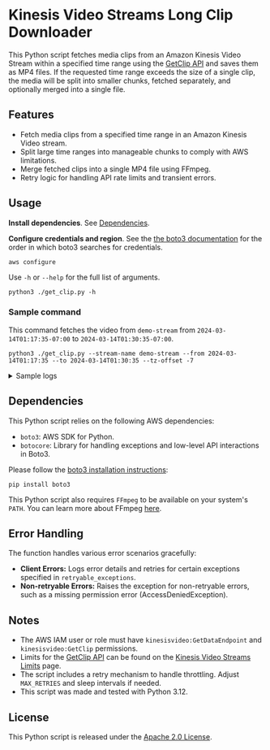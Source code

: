 # Kinesis Video Streams Long Clip Downloader

This Python script fetches media clips from an Amazon Kinesis Video Stream within a specified time range using the [GetClip API](https://docs.aws.amazon.com/kinesisvideostreams/latest/dg/API_reader_GetClip.html) and saves them as MP4 files. If the requested time range exceeds the size of a single clip, the media will be split into smaller chunks, fetched separately, and optionally merged into a single file.

## Features

- Fetch media clips from a specified time range in an Amazon Kinesis Video stream.
- Split large time ranges into manageable chunks to comply with AWS limitations.
- Merge fetched clips into a single MP4 file using FFmpeg.
- Retry logic for handling API rate limits and transient errors.

## Usage

**Install dependencies**. See [Dependencies](#dependencies).

**Configure credentials and region**. See the [the boto3 documentation](https://boto3.amazonaws.com/v1/documentation/api/latest/guide/credentials.html#configuring-credentials) for the order in which boto3 searches for credentials.
```shell
aws configure
```

Use `-h` or `--help` for the full list of arguments.
```shell
python3 ./get_clip.py -h
```

### Sample command

This command fetches the video from `demo-stream` from `2024-03-14T01:17:35-07:00` to `2024-03-14T01:30:35-07:00`.
```shell
python3 ./get_clip.py --stream-name demo-stream --from 2024-03-14T01:17:35 --to 2024-03-14T01:30:35 --tz-offset -7
```

<details><summary>Sample logs</summary>

#### Default chunk size

```shell
python3 ./get_clip.py --stream-name demo-stream --from 2024-03-14T01:17:35 --to 2024-03-14T01:30:35 --tz-offset -7
```
```text
Fetching 2024-03-14 01:17:35-07:00 to 2024-03-14 01:20:35-07:00 for demo-stream.
Received 40.84 MB from Kinesis Video Streams
Fetching 2024-03-14 01:20:35-07:00 to 2024-03-14 01:23:35-07:00 for demo-stream.
Received 17.47 MB from Kinesis Video Streams
Fetching 2024-03-14 01:23:35-07:00 to 2024-03-14 01:26:35-07:00 for demo-stream.
Received 2.53 MB from Kinesis Video Streams
Fetching 2024-03-14 01:26:35-07:00 to 2024-03-14 01:29:35-07:00 for demo-stream.
Received 7.52 MB from Kinesis Video Streams
Fetching 2024-03-14 01:29:35-07:00 to 2024-03-14 01:30:35-07:00 for demo-stream.
Received 45.21 MB from Kinesis Video Streams
Merging 5 files!
ffmpeg version 6.1.1 Copyright (c) 2000-2023 the FFmpeg developers
  built with Apple clang version 15.0.0 (clang-1500.1.0.2.5)
  configuration: --prefix=/opt/homebrew/Cellar/ffmpeg/6.1.1_3 --enable-shared --enable-pthreads --enable-version3 --cc=clang --host-cflags= --host-ldflags='-Wl,-ld_classic' --enable-ffplay --enable-gnutls --enable-gpl --enable-libaom --enable-libaribb24 --enable-libbluray --enable-libdav1d --enable-libharfbuzz --enable-libjxl --enable-libmp3lame --enable-libopus --enable-librav1e --enable-librist --enable-librubberband --enable-libsnappy --enable-libsrt --enable-libssh --enable-libsvtav1 --enable-libtesseract --enable-libtheora --enable-libvidstab --enable-libvmaf --enable-libvorbis --enable-libvpx --enable-libwebp --enable-libx264 --enable-libx265 --enable-libxml2 --enable-libxvid --enable-lzma --enable-libfontconfig --enable-libfreetype --enable-frei0r --enable-libass --enable-libopencore-amrnb --enable-libopencore-amrwb --enable-libopenjpeg --enable-libopenvino --enable-libspeex --enable-libsoxr --enable-libzmq --enable-libzimg --disable-libjack --disable-indev=jack --enable-videotoolbox --enable-audiotoolbox --enable-neon
  libavutil      58. 29.100 / 58. 29.100
  libavcodec     60. 31.102 / 60. 31.102
  libavformat    60. 16.100 / 60. 16.100
  libavdevice    60.  3.100 / 60.  3.100
  libavfilter     9. 12.100 /  9. 12.100
  libswscale      7.  5.100 /  7.  5.100
  libswresample   4. 12.100 /  4. 12.100
  libpostproc    57.  3.100 / 57.  3.100
[mov,mp4,m4a,3gp,3g2,mj2 @ 0x13f704a20] Auto-inserting h264_mp4toannexb bitstream filter
Input #0, concat, from 'input_files_list.txt':
  Duration: N/A, start: 0.000000, bitrate: 1810 kb/s
  Stream #0:0(eng): Video: h264 (High 4:4:4 Predictive) (avc1 / 0x31637661), yuv444p10le(tv, smpte170m, progressive), 640x480 [SAR 1:1 DAR 4:3], 1810 kb/s, 9.98 fps, 120 tbr, 1k tbn
    Metadata:
      creation_time   : 2024-03-15T07:12:13.000000Z
      handler_name    : USP Video Handler
      vendor_id       : [0][0][0][0]
Output #0, mp4, to 'demo-stream-2024-03-14 01:17:35-07:00-2024-03-14 01:30:35-07:00.mp4':
  Metadata:
    encoder         : Lavf60.16.100
  Stream #0:0(eng): Video: h264 (High 4:4:4 Predictive) (avc1 / 0x31637661), yuv444p10le(tv, smpte170m, progressive), 640x480 [SAR 1:1 DAR 4:3], q=2-31, 1810 kb/s, 9.98 fps, 120 tbr, 16k tbn
    Metadata:
      creation_time   : 2024-03-15T07:12:13.000000Z
      handler_name    : USP Video Handler
      vendor_id       : [0][0][0][0]
Stream mapping:
  Stream #0:0 -> #0:0 (copy)
Press [q] to stop, [?] for help
[mov,mp4,m4a,3gp,3g2,mj2 @ 0x13f6068c0] Auto-inserting h264_mp4toannexb bitstream filter
[mov,mp4,m4a,3gp,3g2,mj2 @ 0x12f604260] Auto-inserting h264_mp4toannexb bitstream filter
[mov,mp4,m4a,3gp,3g2,mj2 @ 0x13f7048c0] Auto-inserting h264_mp4toannexb bitstream filter
[mov,mp4,m4a,3gp,3g2,mj2 @ 0x105104080] Auto-inserting h264_mp4toannexb bitstream filter
[out#0/mp4 @ 0x6000027a8480] video:110851kB audio:0kB subtitle:0kB other streams:0kB global headers:0kB muxing overhead: 0.029151%
size=  110883kB time=00:08:21.38 bitrate=1811.7kbits/s speed=3.81e+03x    
Finished merging 5 files!
```

#### Smaller chunk size

```shell
python3 ./get_clip.py --stream-name demo-stream --from 2024-03-14T01:17:35 --to 2024-03-14T01:30:35 --tz-offset -7 --chunk-size-minutes 1
```
```text
python3 ./get_clip.py --stream-name YourStreamName2 --from 2024-03-14T01:17:35 --to 2024-03-14T01:30:35 --tz-offset -7 --chunk-size-minutes 1
Fetching 2024-03-14 01:17:35-07:00 to 2024-03-14 01:18:35-07:00 for demo-stream.
Received 13.60 MB from Kinesis Video Streams
Fetching 2024-03-14 01:18:35-07:00 to 2024-03-14 01:19:35-07:00 for demo-stream.
Received 13.61 MB from Kinesis Video Streams
Fetching 2024-03-14 01:19:35-07:00 to 2024-03-14 01:20:35-07:00 for demo-stream.
Received 13.63 MB from Kinesis Video Streams
Fetching 2024-03-14 01:20:35-07:00 to 2024-03-14 01:21:35-07:00 for demo-stream.
Received 13.61 MB from Kinesis Video Streams
Fetching 2024-03-14 01:21:35-07:00 to 2024-03-14 01:22:35-07:00 for demo-stream.
Received 3.86 MB from Kinesis Video Streams
Fetching 2024-03-14 01:22:35-07:00 to 2024-03-14 01:23:35-07:00 for demo-stream.
Error Code: ResourceNotFoundException
Error Message: No fragments found in the stream for the clip request.
Request ID: a49b5a22-0e2a-4149-9ca9-a726f9efe3de
Http status code: 404
No media found between 2024-03-14 01:22:35-07:00 to 2024-03-14 01:23:35-07:00
Fetching 2024-03-14 01:23:35-07:00 to 2024-03-14 01:24:35-07:00 for demo-stream.
Error Code: ResourceNotFoundException
Error Message: No fragments found in the stream for the clip request.
Request ID: 969cb898-dae1-4dcf-a5de-05052688ea44
Http status code: 404
No media found between 2024-03-14 01:23:35-07:00 to 2024-03-14 01:24:35-07:00
Fetching 2024-03-14 01:24:35-07:00 to 2024-03-14 01:25:35-07:00 for demo-stream.
Error Code: ResourceNotFoundException
Error Message: No fragments found in the stream for the clip request.
Request ID: 0bfbcc57-6cb5-4b1d-a1e1-0ff4e794a0e4
Http status code: 404
No media found between 2024-03-14 01:24:35-07:00 to 2024-03-14 01:25:35-07:00
Fetching 2024-03-14 01:25:35-07:00 to 2024-03-14 01:26:35-07:00 for demo-stream.
Received 2.53 MB from Kinesis Video Streams
Fetching 2024-03-14 01:26:35-07:00 to 2024-03-14 01:27:35-07:00 for demo-stream.
Error Code: ResourceNotFoundException
Error Message: No fragments found in the stream for the clip request.
Request ID: a7b1dcb6-7787-4a73-875f-edb7c111f433
Http status code: 404
No media found between 2024-03-14 01:26:35-07:00 to 2024-03-14 01:27:35-07:00
Fetching 2024-03-14 01:27:35-07:00 to 2024-03-14 01:28:35-07:00 for demo-stream.
Received 4.79 MB from Kinesis Video Streams
Fetching 2024-03-14 01:28:35-07:00 to 2024-03-14 01:29:35-07:00 for demo-stream.
Received 2.72 MB from Kinesis Video Streams
Fetching 2024-03-14 01:29:35-07:00 to 2024-03-14 01:30:35-07:00 for demo-stream.
Received 45.21 MB from Kinesis Video Streams
Merging 9 files!
ffmpeg version 6.1.1 Copyright (c) 2000-2023 the FFmpeg developers
  built with Apple clang version 15.0.0 (clang-1500.1.0.2.5)
  configuration: --prefix=/opt/homebrew/Cellar/ffmpeg/6.1.1_3 --enable-shared --enable-pthreads --enable-version3 --cc=clang --host-cflags= --host-ldflags='-Wl,-ld_classic' --enable-ffplay --enable-gnutls --enable-gpl --enable-libaom --enable-libaribb24 --enable-libbluray --enable-libdav1d --enable-libharfbuzz --enable-libjxl --enable-libmp3lame --enable-libopus --enable-librav1e --enable-librist --enable-librubberband --enable-libsnappy --enable-libsrt --enable-libssh --enable-libsvtav1 --enable-libtesseract --enable-libtheora --enable-libvidstab --enable-libvmaf --enable-libvorbis --enable-libvpx --enable-libwebp --enable-libx264 --enable-libx265 --enable-libxml2 --enable-libxvid --enable-lzma --enable-libfontconfig --enable-libfreetype --enable-frei0r --enable-libass --enable-libopencore-amrnb --enable-libopencore-amrwb --enable-libopenjpeg --enable-libopenvino --enable-libspeex --enable-libsoxr --enable-libzmq --enable-libzimg --disable-libjack --disable-indev=jack --enable-videotoolbox --enable-audiotoolbox --enable-neon
  libavutil      58. 29.100 / 58. 29.100
  libavcodec     60. 31.102 / 60. 31.102
  libavformat    60. 16.100 / 60. 16.100
  libavdevice    60.  3.100 / 60.  3.100
  libavfilter     9. 12.100 /  9. 12.100
  libswscale      7.  5.100 /  7.  5.100
  libswresample   4. 12.100 /  4. 12.100
  libpostproc    57.  3.100 / 57.  3.100
[mov,mp4,m4a,3gp,3g2,mj2 @ 0x151e06cc0] Auto-inserting h264_mp4toannexb bitstream filter
Input #0, concat, from 'input_files_list.txt':
  Duration: N/A, start: 0.000000, bitrate: 1808 kb/s
  Stream #0:0(eng): Video: h264 (High 4:4:4 Predictive) (avc1 / 0x31637661), yuv444p10le(tv, smpte170m, progressive), 640x480 [SAR 1:1 DAR 4:3], 1808 kb/s, 9.98 fps, 120 tbr, 1k tbn
    Metadata:
      creation_time   : 2024-03-15T07:19:52.000000Z
      handler_name    : USP Video Handler
      vendor_id       : [0][0][0][0]
Output #0, mp4, to 'demo-stream-2024-03-14 01:17:35-07:00-2024-03-14 01:30:35-07:00.mp4':
  Metadata:
    encoder         : Lavf60.16.100
  Stream #0:0(eng): Video: h264 (High 4:4:4 Predictive) (avc1 / 0x31637661), yuv444p10le(tv, smpte170m, progressive), 640x480 [SAR 1:1 DAR 4:3], q=2-31, 1808 kb/s, 9.98 fps, 120 tbr, 16k tbn
    Metadata:
      creation_time   : 2024-03-15T07:19:52.000000Z
      handler_name    : USP Video Handler
      vendor_id       : [0][0][0][0]
Stream mapping:
  Stream #0:0 -> #0:0 (copy)
Press [q] to stop, [?] for help
[mov,mp4,m4a,3gp,3g2,mj2 @ 0x151f04e60] Auto-inserting h264_mp4toannexb bitstream filter
    Last message repeated 2 times
[mov,mp4,m4a,3gp,3g2,mj2 @ 0x153004080] Auto-inserting h264_mp4toannexb bitstream filter
[mov,mp4,m4a,3gp,3g2,mj2 @ 0x151e06cc0] Auto-inserting h264_mp4toannexb bitstream filter
[mov,mp4,m4a,3gp,3g2,mj2 @ 0x151f04e60] Auto-inserting h264_mp4toannexb bitstream filter
[mov,mp4,m4a,3gp,3g2,mj2 @ 0x151e06cc0] Auto-inserting h264_mp4toannexb bitstream filter
[mov,mp4,m4a,3gp,3g2,mj2 @ 0x153004080] Auto-inserting h264_mp4toannexb bitstream filter
[out#0/mp4 @ 0x600002e2c840] video:110851kB audio:0kB subtitle:0kB other streams:0kB global headers:0kB muxing overhead: 0.029123%
size=  110883kB time=00:08:21.36 bitrate=1811.8kbits/s speed=2.59e+03x    
Finished merging 9 files!
```

</details>


## Dependencies

This Python script relies on the following AWS dependencies:

- `boto3`: AWS SDK for Python.
- `botocore`: Library for handling exceptions and low-level API interactions in Boto3.

Please follow the [boto3 installation instructions](https://boto3.amazonaws.com/v1/documentation/api/latest/guide/quickstart.html):
```shell
pip install boto3
```

This Python script also requires `FFmpeg` to be available on your system's `PATH`. You can learn more about FFmpeg [here](https://www.ffmpeg.org/).

## Error Handling

The function handles various error scenarios gracefully:

- **Client Errors:** Logs error details and retries for certain exceptions specified in `retryable_exceptions`.
- **Non-retryable Errors:** Raises the exception for non-retryable errors, such as a missing permission error (AccessDeniedException).

## Notes

- The AWS IAM user or role must have `kinesisvideo:GetDataEndpoint` and `kinesisvideo:GetClip` permissions.
- Limits for the [GetClip API](https://docs.aws.amazon.com/kinesisvideostreams/latest/dg/API_reader_GetClip.html) can be found on the [Kinesis Video Streams Limits](https://docs.aws.amazon.com/kinesisvideostreams/latest/dg/limits.html) page.
- The script includes a retry mechanism to handle throttling. Adjust `MAX_RETRIES` and sleep intervals if needed.
- This script was made and tested with Python 3.12.

## License

This Python script is released under the [Apache 2.0 License](../../LICENSE).
